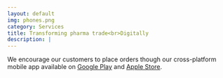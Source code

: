 ```yaml
---
layout: default
img: phones.png
category: Services
title: Transforming pharma trade<br>Digitally
description: |
---
```

We encourage our customers to place orders though our cross-platform mobile app available on [Google Play](https://play.google.com/store/apps/details?id=com.mukundrai.pharmacy) and [Apple Store](http://fontawesome.io).